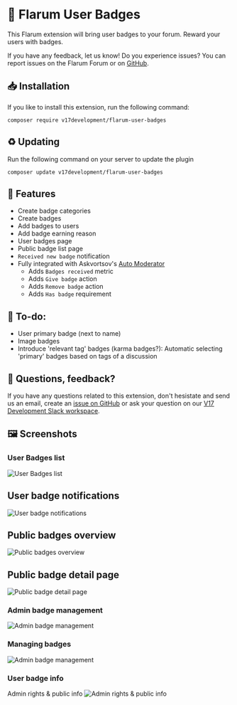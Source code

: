 # 🔖 Flarum User Badges 
This Flarum extension will bring user badges to your forum. Reward your users with badges.

If you have any feedback, let us know! Do you experience issues? You can report issues on the Flarum Forum or on [GitHub](https://github.com/v17development/flarum-user-badges).

## 📥 Installation
If you like to install this extension, run the following command:
```
composer require v17development/flarum-user-badges
```

## ♻ Updating
Run the following command on your server to update the plugin
```
composer update v17development/flarum-user-badges
```

## 🦸 Features
- Create badge categories
- Create badges
- Add badges to users
- Add badge earning reason
- User badges page
- Public badge list page
- `Received new badge` notification
- Fully integrated with Askvortsov's [Auto Moderator](https://discuss.flarum.org/d/27306)
  - Adds `Badges received` metric
  - Adds `Give badge` action
  - Adds `Remove badge` action
  - Adds `Has badge` requirement

## 📝 To-do:
- User primary badge (next to name)
- Image badges
- Introduce 'relevant tag' badges (karma badges?): Automatic selecting 'primary' badges based on tags of a discussion

## 🙋 Questions, feedback?
If you have any questions related to this extension, don't hesistate and send us an email, create an [issue on GitHub](https://github.com/v17development/flarum-user-badges) or ask your question on our [V17 Development Slack workspace](https://join.slack.com/t/v17dev/shared_invite/zt-g6ky1fd3-RreB9UB~636jL~QjDGfZHg).

## 🖼️ Screenshots

### User Badges list
![User Badges list](https://i.imgur.com/yi48Mbw.png)

## User badge notifications
![User badge notifications](https://i.imgur.com/0aVQ0LB.png)

## Public badges overview 
![Public badges overview](https://i.imgur.com/r6lNDRf.png)

## Public badge detail page
![Public badge detail page](https://i.imgur.com/r1Vqej9.png)

### Admin badge management
![Admin badge management](https://i.imgur.com/bji13xf.png)

### Managing badges
![Admin badge management](https://i.imgur.com/jfZ6uSL.png)

### User badge info
Admin rights & public info
![Admin rights & public info](https://i.imgur.com/XVKIZje.png)
